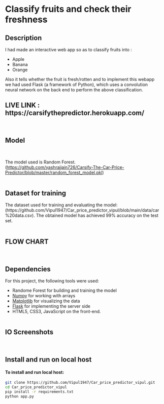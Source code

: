 <h1> Classify fruits and check their freshness </h1>
 
<h2> Description</h2>

I had made an interactive web app so as to classify fruits into :

- Apple
- Banana
- Orange


Also it tells whether the fruit is fresh/rotten and to implement this webapp we had used Flask (a framework of Python), which uses a convolution neural network on the back end to perform the above classification.
<br>
<h2> LIVE LINK : https://carsifythepredictor.herokuapp.com/ </h2>
<br>
 <h2>Model</h2>
<br>

The model used is Random Forest.
(https://github.com/yashrajjain726/Carsify-The-Car-Price-Predictor/blob/master/random_forest_model.pkl)
<br><br>
<h2> Dataset for training</h2>
The dataset used for training and evaluating the model: (https://github.com/Vipul1947/Car_price_predictor_vipul/blob/main/data/car%20data.csv). The obtained model has achieved 99% accuracy on the test set.
<br>
<br>
<h2> FLOW CHART </h2>

<br>
<h2> Dependencies</h2>

For this project, the following tools were used:
- Randome Forest for building and training the model
- [Numpy](https://numpy.org/) for working with arrays
- [Matplotlib](https://matplotlib.org/) for visualizing the data
- [Flask](https://flask.palletsprojects.com/en/1.1.x/) for implementing the server side
- HTML5, CSS3, JavaScript on the front-end.
<br><br>
<h2>IO Screenshots</h2>


<br>

<h2> Install and run on local host</h2>

<h4>To install and run local host:</h4>

```bash
git clone https://github.com/Vipul1947/Car_price_predictor_vipul.git
cd Car_price_predictor_vipul
pip install -r requirements.txt
python app.py
```
